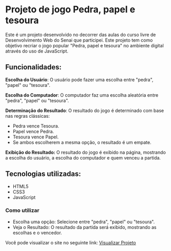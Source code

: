 # Projeto de jogo Pedra, papel e tesoura

Este é um projeto desenvolvido no decorrer das aulas do curso livre de Desenvolvimento Web do Senai que participei. Este projeto tem como objetivo recriar o jogo popular "Pedra, papel e tesoura" no ambiente digital através do uso de JavaScript. 

## Funcionalidades:

**Escolha do Usuário**: O usuário pode fazer uma escolha entre "pedra", "papel" ou "tesoura".

**Escolha do Computador**: O computador faz uma escolha aleatória entre "pedra", "papel" ou "tesoura".

**Determinação do Resultado**: O resultado do jogo é determinado com base nas regras clássicas:

- Pedra vence Tesoura.
- Papel vence Pedra.
- Tesoura vence Papel.
- Se ambos escolherem a mesma opção, o resultado é um empate.

**Exibição do Resultado:**
O resultado do jogo é exibido na página, mostrando a escolha do usuário, a escolha do computador e quem venceu a partida.

  
## Tecnologias utilizadas:

- HTML5
- CSS3
- JavaScript

### Como utilizar 

- Escolha uma opção: Selecione entre "pedra", "papel" ou "tesoura".
- Veja o Resultado: O resultado da partida será exibido, mostrando as escolhas e o vencedor.

Você pode visualizar o site no seguinte link:
[Visualizar Projeto](https://rafaelfelipelipe.github.io/Projeto-pedra-papel-e-tesoura/)
